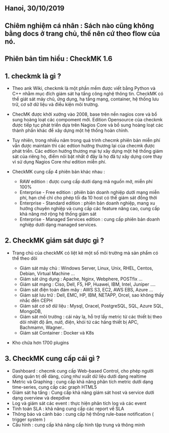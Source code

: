 
## Hanoi, 30/10/2019


##  Chiêm nghiệm cá nhân : Sách nào cũng không bằng docs ở trang chủ, thế nên cứ theo flow của nó.


## Phiên bản tìm hiểu : CheckMK 1.6


## 1. checkmk là gì ?

- Theo ank Wiki, checkmk là một phần mềm được viết bằng Python và C++ nhằm mục đích giám sát hạ tầng công nghệ thông tin. CheckMK có thể giát  sát máy chủ, ứng dụng, hạ tầng mạng, container, hệ thống lưu trữ, cơ sỡ dữ liệu   và  điều kiện môi trường.


- ChecMK được khởi xướng vào 2008, base trên nền nagios core và bổ sung hoàng loạt các compoment mới. Edition Opensource của checkmk được tiếp tục phát triển dựa trên Nagios Core và bổ sung hoàng loạt các thành phần khác để xây dựng một hệ thống hoàn chỉnh. 

- Tuy nhiên, trong nhiều năm trong quá trình checmk phiên bản miễn phí vẫn được maintain thì các edtion hướng thương lại của checmk được phát triển. Các edtion hướng thương mại tự xây dựng một hệ thống giám sát của riêng họ, điểm nôi bật nhất ở đây là họ đã tự xây dựng core thay vì sử dụng Nagios Core như edition miễn phí. 

- CheckMK cung cấp 4 phiên bản khác nhau :
    - RAW edition : được cung cấp dưới dạng mã nguồn mở, miễn phí 100% 
    - Enterprise - Free edition : phiên bản doanh nghiệp dưới mạng miễn phí, hạn chế chỉ cho phép tối đa 10 host có thể giám sát đồng thời
    - Enterprise - Standard edition : phiên bản doanh nghiệp, mang xu hướng chuyên nghiệp và cung cấp các feature nâng cao,  cung cấp khả năng mở rộng hệ thống giám sát 
    - Enterprise - Managed Services edition : cung cấp phiên bản doanh nghiệp dưới dạng managed services. 

## 2. CheckMK giám sát được gì ?

- Trang chủ của checkMK có liệt kê một số môi trường mà sản phẩm có thể theo dõi 
    - Giám sát máy chủ : Windows Server, Linux, Unix, RHEL, Centos, Debian, Virtual Machine ...
    - Giám sát ứng dụng : Apache, Nginx, Webphere, POSTfix ...
    - Giám sát mạng : Ciso, Dell, F5, HP, Huawei, IBM, Intel, Juniper  .... 
    - Giám sát điện toán đám mây : AWS S3, EC2,  AWS EBS, Azure ...
    - Giám sát lưu trữ : Dell, EMC, HP, IBM, NETAPP, Orcel, sao không thấy nhắc đến CEPH
    - Giám sát cơ sỡ dữ liệu : Mysql, Oracel, PostgreSQL, SQL, Azure SQL, MongoDB, 
    - Giám sát môi trường : cái này lạ, hỗ trợ lấy metric từ các thiết bị theo dõi nhiệt độ ẩm, nướ, điện, khói từ các hãng thiết bị APC, Bachmamn,  Wagner..
    - Giám sát Container : Docker và K8s

- Kho chứa hơn 1700 plugins


## 3. CheckMK cung cấp cái gì ?

- Dashboard  : checmk cung cấp Web-based Control, cho phép người dùng quản trị dễ dàng, cũng như xuất dữ liệu dưới dạng realtime
- Metric và Graphing : cung cấp khả năng phân tích metric dưới dạng time-series, cung cấp các graph HTML5
- Giám sát hạ tầng : Cung cấp khả năng giám sát host và service dưới dạng overview và deepdive
- Log và giám sát các event : thực hiện phân tích log và các event
- Tính toán SLA : khả năng cung cấp các report về SLA
- Thông báo và cảnh báo : cung cấp hệ thống rule-base notification ( trigger system )
- Cấu hình : cung cấp khả năng cấp hình tập trung và thông minh



